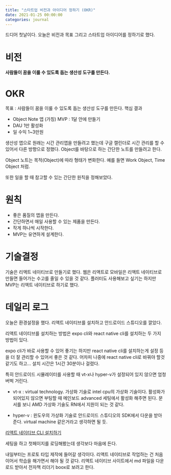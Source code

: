 ```yaml
---
title: "스타트업 비전과 아이디어 정하기 (OKR)"
date: 2021-01-25 00:00:00
categories: journal
---
```


드디어 첫날이다. 오늘은 비전과 목표 그리고 스타트업 아이디어를 정하기로 했다.

# 비전

**사람들이 꿈을 이룰 수 있도록 돕는 생산성 도구를 만든다.**

# OKR

목표 : 사람들이 꿈을 이룰 수 있도록 돕는 생산성 도구를 만든다.
핵심 결과

- Object Note 앱 (가칭) MVP : 1달 안에 만들기
- DAU 1만 활성화
- 일 수익 1~3만원

생산성 앱으로 원래는 시간 관리앱을 만들려고 했는데 구글 캘린더로 시간 관리를 할 수 있어서 다른 방향으로 정했다. Object를 바탕으로 하는 간단한 노트를 만들려고 한다.

Object 노트는 목적(Object)에 따라 형태가 변화한다. 예를 들면 Work Object, Time Object 처럼.

또한 일을 할 때 참고할 수 있는 간단한 원칙을 정해보았다.

# 원칙

- 좋은 품질의 앱을 만든다.
- 간단하면서 매일 사용할 수 있는 제품을 만든다.
- 작게 하나씩 시작한다.
- MVP는 유연하게 설계한다.

# 기술결정

기술은 리액트 네이티브로 만들기로 했다. 웹은 리액트로 모바일은 리액트 네이티브로 만들면 들어가는 수고를 줄일 수 있을 것 같다. 플러터도 사용해보고 싶기는 하지만 MVP는 리액트 네이티브로 하기로 했다.

# 데일리 로그

오늘은 환경설정을 했다. 리액트 네이티브를 설치하고 안드로이드 스튜디오를 깔았다.

리액트 네이티브를 설치하는 방법은 expo cli와 react native cli를 설치하는 두 가지 방법이 있다.

expo cli가 바로 사용할 수 있어 좋기는 하지만 react native cli를 설치하는게 설정 등을 더 잘 관리할 수 있어서 좋은 것 같다. 어차피 나중에 react native cli로 바꿔야 할것 같기도 하고... 설치 시간은 1시간 30분이나 걸렸다.

특히 안드로이드 시뮬레이터를 사용할 때 vt-x나 hyper-v가 설정되어 있지 않으면 엄청 버벅 거린다.

- vt-x : virtual technology. 가상화 기술로 intel cpu의 가상화 기술이다. 활성화가 되어있지 않으면 부팅할 때 메인보드 advanced 세팅에서 활성화 해주면 된다. 문서를 보니 AMD 가상화 기술도 RN에서 지원이 되는 것 같다.

- hyper-v : 윈도우의 가상화 기술로 안드로이드 스튜디오의 SDK에서 다운을 받아준다. virtual machine 같은거라고 생각하면 될 듯.

[리액트 네이티브 CLI 설치하기](https://reactnative.dev/docs/environment-setup)

세팅을 하고 첫페이지를 로딩해봤는데 생각보다 마음에 든다.

내일부터는 프로토 타입 제작에 들어갈 생각이다. 리액트 네이티브로 작업하는 건 처음이어서 학습을 해가면서 해야 될 것 같다. 리액트 네이티브 사이트에서 md 파일을 다운로드 받아서 전자책 리더기 boox로 보려고 한다.
